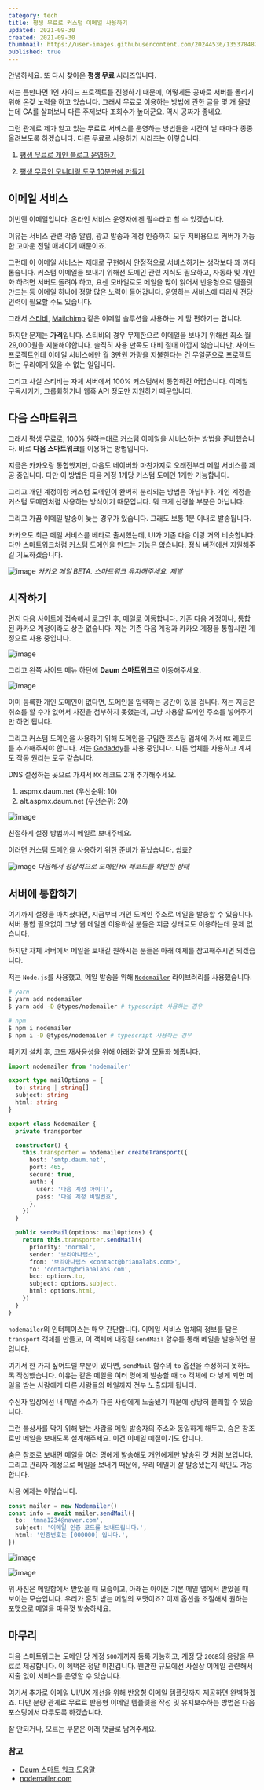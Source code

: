 ```yaml
---
category: tech
title: 평생 무료로 커스텀 이메일 사용하기
updated: 2021-09-30
created: 2021-09-30
thumbnail: https://user-images.githubusercontent.com/20244536/135378482-9ac193f6-a6dd-42c1-91be-ebc83c8953dc.png
published: true
---
```


안녕하세요. 또 다시 찾아온 **평생 무료** 시리즈입니다.

저는 틈만나면 1인 사이드 프로젝트를 진행하기 때문에, 어떻게든 공짜로 서버를 돌리기 위해 온갖 노력을 하고 있습니다. 그래서 무료로 이용하는 방법에 관한 글을 몇 개 올렸는데 GA를 살펴보니 다른 주제보다 조회수가 높더군요. 역시 공짜가 좋네요.

<!--more-->

그런 관계로 제가 알고 있는 무료로 서비스를 운영하는 방법들을 시간이 날 때마다 종종 올려보도록 하겠습니다. 다른 무료로 사용하기 시리즈는 이렇습니다.

1. [평생 무료로 개인 블로그 운영하기](/github-pages-nuxtjs)

2. [평생 무료인 모니터링 도구 10분만에 만들기](/monitoring-tool-in-10-minutes)

## 이메일 서비스

이번엔 이메일입니다. 온라인 서비스 운영자에겐 필수라고 할 수 있겠습니다.

이유는 서비스 관련 각종 알림, 광고 발송과 계정 인증까지 모두 저비용으로 커버가 가능한 고마운 전달 매체이기 때문이죠.

그런데 이 이메일 서비스는 제대로 구현해서 안정적으로 서비스하기는 생각보다 꽤 까다롭습니다. 커스텀 이메일을 보내기 위해선 도메인 관련 지식도 필요하고, 자동화 및 개인화 하려면 서버도 돌려야 하고, 요샌 모바일로도 메일을 많이 읽어서 반응형으로 템플릿 만드는 등 이메일 하나에 정말 많은 노력이 들어갑니다. 운영하는 서비스에 따라서 전담 인력이 필요할 수도 있습니다.

그래서 [스티비](https://stibee.com), [Mailchimp](https://mailchimp.com) 같은 이메일 솔루션을 사용하는 게 맘 편하기는 합니다.

하지만 문제는 **가격**입니다. 스티비의 경우 무제한으로 이메일을 보내기 위해선 최소 월 29,000원을 지불해야합니다. 솔직히 사용 만족도 대비 절대 아깝지 않습니다만, 사이드 프로젝트인데 이메일 서비스에만 월 3만원 가량을 지불한다는 건 무일푼으로 프로젝트하는 우리에게 있을 수 없는 일입니다.

그리고 사실 스티비는 자체 서버에서 100% 커스텀해서 통합하긴 어렵습니다. 이메일 구독시키기, 그룹화하기나 웹훅 API 정도만 지원하기 때문입니다.

## 다음 스마트워크

그래서 평생 무료로, 100% 원하는대로 커스텀 이메일을 서비스하는 방법을 준비했습니다. 바로 **다음 스마트워크**를 이용하는 방법입니다.

지금은 카카오랑 통합했지만, 다음도 네이버와 마찬가지로 오래전부터 메일 서비스를 제공 중입니다. 다만 이 방법은 다음 계정 1개당 커스텀 도메인 1개만 가능합니다.

그리고 개인 계정이랑 커스텀 도메인이 완벽히 분리되는 방법은 아닙니다. 개인 계정을 커스텀 도메인처럼 사용하는 방식이기 때문입니다. 뭐 크게 신경쓸 부분은 아닙니다.

그리고 가끔 이메일 발송이 늦는 경우가 있습니다. 그래도 보통 1분 이내로 발송됩니다.

카카오도 최근 메일 서비스를 베타로 출시했는데, UI가 기존 다음 이랑 거의 비슷합니다. 다만 스마트워크처럼 커스텀 도메인을 만드는 기능은 없습니다. 정식 버전에선 지원해주길 기도하겠습니다.

![image](https://user-images.githubusercontent.com/20244536/135370985-2cee0aff-da43-4008-86e3-fcd34826d953.png)
_카카오 메일 BETA. 스마트워크 유지해주세요. 제발_

## 시작하기

먼저 [다음](https://www.daum.net) 사이트에 접속해서 로그인 후, 메일로 이동합니다. 기존 다음 계정이나, 통합된 카카오 계정이라도 상관 없습니다. 저는 기존 다음 계정과 카카오 계정을 통합시킨 계정으로 사용 중입니다.

![image](https://user-images.githubusercontent.com/20244536/135372107-526bb7ca-6880-47d3-9f20-a947bde73b72.png)

그리고 왼쪽 사이드 메뉴 하단에 **Daum 스마트워크**로 이동해주세요.

![image](https://user-images.githubusercontent.com/20244536/135372169-c0afba98-5421-4799-b752-127317f4e255.png)

이미 등록한 개인 도메인이 없다면, 도메인을 입력하는 공간이 있을 겁니다. 저는 지금은 취소를 할 수가 없어서 사진을 첨부하지 못했는데, 그냥 사용할 도메인 주소를 넣어주기만 하면 됩니다.

그리고 커스텀 도메인을 사용하기 위해 도메인을 구입한 호스팅 업체에 가서 `MX` 레코드를 추가해주셔야 합니다. 저는 [Godaddy](https://godaddy.com)를 사용 중입니다. 다른 업체를 사용하고 계셔도 작동 원리는 모두 같습니다.

DNS 설정하는 곳으로 가셔서 `MX` 레코드 2개 추가해주세요.

1. aspmx.daum.net (우선순위: 10)
2. alt.aspmx.daum.net (우선순위: 20)

![image](https://user-images.githubusercontent.com/20244536/135372996-bb7f2384-3b9f-4937-a53f-ced8e3271cfb.png)

친절하게 설정 방법까지 메일로 보내주네요.

이러면 커스텀 도메인을 사용하기 위한 준비가 끝났습니다. 쉽죠?

![image](https://user-images.githubusercontent.com/20244536/135373246-cc81e429-90bc-4f11-b6f4-dbfaafa2c7b4.png)
_다음에서 정상적으로 도메인 `MX` 레코드를 확인한 상태_

## 서버에 통합하기

여기까지 설정을 마치셨다면, 지금부터 개인 도메인 주소로 메일을 발송할 수 있습니다. 서버 통합 필요없이 그냥 웹 메일만 이용하실 분들은 지금 상태로도 이용하는데 문제 없습니다.

하지만 자체 서버에서 메일을 보내길 원하시는 분들은 아래 예제를 참고해주시면 되겠습니다.

저는 `Node.js`를 사용했고, 메일 발송을 위해 [`Nodemailer`](https://nodemailer.com/) 라이브러리를 사용했습니다.

```bash [bash]
# yarn
$ yarn add nodemailer
$ yarn add -D @types/nodemailer # typescript 사용하는 경우

# npm
$ npm i nodemailer
$ npm i -D @types/nodemailer # typescript 사용하는 경우
```

패키지 설치 후, 코드 재사용성을 위해 아래와 같이 모듈화 해줍니다.

```ts [typescript]
import nodemailer from 'nodemailer'

export type mailOptions = {
  to: string | string[]
  subject: string
  html: string
}

export class Nodemailer {
  private transporter

  constructor() {
    this.transporter = nodemailer.createTransport({
      host: 'smtp.daum.net',
      port: 465,
      secure: true,
      auth: {
        user: '다음 계정 아이디',
        pass: '다음 계정 비밀번호',
      },
    })
  }

  public sendMail(options: mailOptions) {
    return this.transporter.sendMail({
      priority: 'normal',
      sender: '브리아나랩스',
      from: '브리아나랩스 <contact@brianalabs.com>',
      to: 'contact@brianalabs.com',
      bcc: options.to,
      subject: options.subject,
      html: options.html,
    })
  }
}
```

`nodemailer`의 인터페이스는 매우 간단합니다. 이메일 서비스 업체의 정보를 담은 `transport` 객체를 만들고, 이 객체에 내장된 `sendMail` 함수를 통해 메일을 발송하면 끝입니다.

여기서 한 가지 짚어드릴 부분이 있다면, `sendMail` 함수의 `to` 옵션을 수정하지 못하도록 작성했습니다. 이유는 같은 메일을 여러 명에게 발송할 때 `to` 객체에 다 넣게 되면 메일을 받는 사람에게 다른 사람들의 메일까지 전부 노출되게 됩니다.

수신자 입장에선 내 메일 주소가 다른 사람에게 노출됐기 때문에 상당히 불쾌할 수 있습니다.

그런 불상사를 막기 위해 받는 사람을 메일 발송자의 주소와 동일하게 해두고, 숨은 참조로만 메일을 보내도록 설계해주세요. 이건 이메일 예절이기도 합니다.

숨은 참조로 보내면 메일을 여러 명에게 발송해도 개인에게만 발송된 것 처럼 보입니다. 그리고 관리자 계정으로 메일을 보내기 때문에, 우리 메일이 잘 발송됐는지 확인도 가능합니다.

사용 예제는 이렇습니다.

```ts [typescript]
const mailer = new Nodemailer()
const info = await mailer.sendMail({
  to: 'tmna1234@naver.com',
  subject: '이메일 인증 코드를 보내드립니다.',
  html: '인증번호는 [000000] 입니다.',
})
```

![image](https://user-images.githubusercontent.com/20244536/135374752-bcb31d0b-11db-4fd5-b561-4b4ba6ede6f6.png)

![image](https://user-images.githubusercontent.com/20244536/135374879-86121a4a-47ab-4e33-9f99-0df87efa1b1e.png)

위 사진은 메일함에서 받았을 때 모습이고, 아래는 아이폰 기본 메일 앱에서 받았을 때 보이는 모습입니다. 우리가 흔히 받는 메일의 포맷이죠? 이제 옵션을 조절해서 원하는 포맷으로 메일을 마음껏 발송하세요.

## 마무리

다음 스마트워크는 도메인 당 계정 `500`개까지 등록 가능하고, 계정 당 `20GB`의 용량을 무료로 제공합니다. 이 혜택은 정말 미친겁니다. 웬만한 규모에선 사실상 이메일 관련해서 지출 없이 서비스를 운영할 수 있습니다.

여기서 추가로 이메일 UI/UX 개선을 위해 반응형 이메일 템플릿까지 제공하면 완벽하겠죠. 다만 분량 관계로 무료로 반응형 이메일 템플릿을 작성 및 유지보수하는 방법은 다음 포스팅에서 다루도록 하겠습니다.

잘 안되거나, 모르는 부분은 아래 댓글로 남겨주세요.

### 참고

- [Daum 스마트 워크 도움말](https://cs.daum.net/faq/43/13114.html)
- [nodemailer.com](https://nodemailer.com/)
